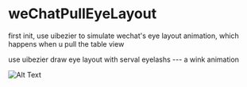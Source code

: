 # weChatPullEyeLayout

first init, 
use uibezier to simulate wechat's eye layout animation, which happens when u pull the table view


use uibezier draw eye layout with serval eyelashs --- a wink animation

![Alt Text](https://github.com/Arbalest313/Records/blob/master/wechatEyeLayout.gif)
